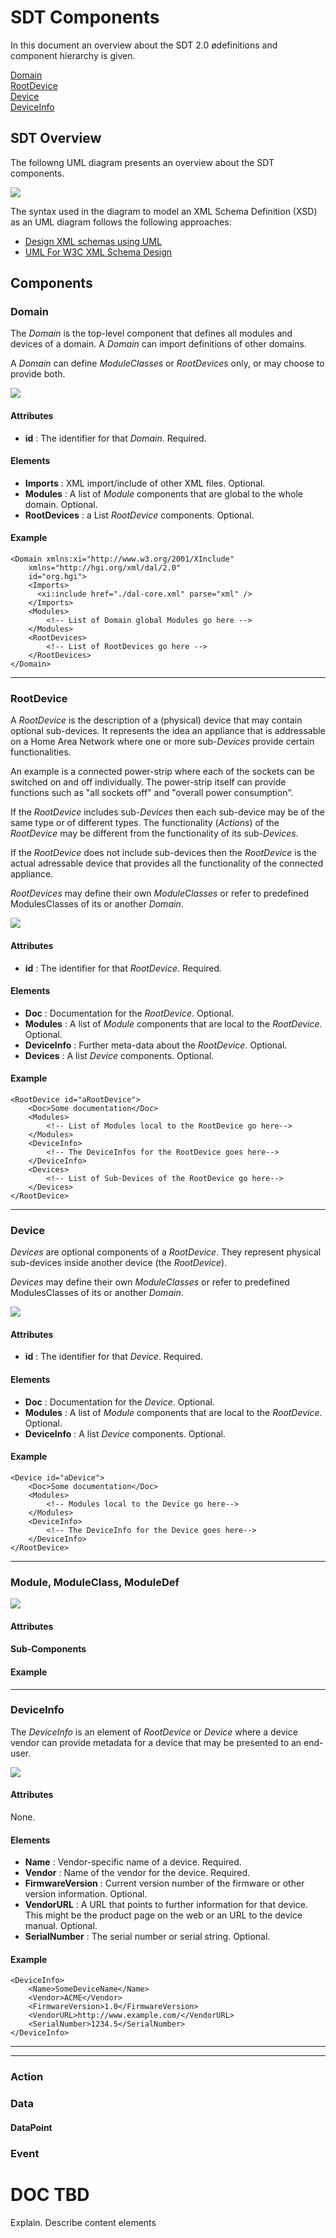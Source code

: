 # SDT Components

In this document an overview about the SDT 2.0 ødefinitions and component hierarchy is given.

[Domain](#Domain)  
[RootDevice](#RootDevice)  
[Device](#Device)  
[DeviceInfo](#DeviceInfo)

## SDT Overview
The followng UML diagram presents an overview about the SDT components.

![](images/SDT2.0_UML.png)

The syntax used in the diagram to model an XML Schema Definition (XSD) as an UML diagram follows the following approaches:

- [Design XML schemas using UML](http://www.ibm.com/developerworks/library/x-umlschem/)
- [UML For W3C XML Schema Design](http://www.xml.com/pub/a/2002/08/07/wxs_uml.html)


## Components

<a name="Domain"></a>
### Domain
The *Domain* is the top-level component that defines all modules and devices of a domain. A *Domain* can import definitions of other domains.

A *Domain* can define *ModuleClasses* or *RootDevices* only, or may choose to provide both.

![](images/Domain.png)

#### Attributes
- **id** : The identifier for that *Domain*. Required.

#### Elements
- **Imports** : XML import/include of other XML files. Optional.
- **Modules** : A list of *Module* components that are global to the whole domain. Optional.
- **RootDevices** : a List *RootDevice* components. Optional.

#### Example

	<Domain xmlns:xi="http://www.w3.org/2001/XInclude"
    	xmlns="http://hgi.org/xml/dal/2.0" 
    	id="org.hgi">
    	<Imports>
      	  <xi:include href="./dal-core.xml" parse="xml" />
    	</Imports>
    	<Modules>
    		<!-- List of Domain global Modules go here -->
    	</Modules>
    	<RootDevices>
    		<!-- List of RootDevices go here -->
		</RootDevices>
	</Domain>


---

<a name="RootDevice"/></a>
### RootDevice
A *RootDevice* is the description of a (physical) device that may contain optional sub-devices. It represents the idea an appliance that is addressable on a Home Area Network where one or more sub-*Devices* provide certain functionalities. 

An example is a connected power-strip where each of the sockets can be switched on and off individually. The power-strip itself can provide functions such as "all sockets off" and "overall power consumption".

If the *RootDevice* includes sub-*Devices* then each sub-device may be of the same type or of different types. The functionality (*Actions*) of the *RootDevice* may be different from the functionality of its sub-*Devices*.

If the *RootDevice* does not include sub-devices then the *RootDevice* is the actual adressable device that provides all the functionality of the connected appliance.

*RootDevices* may define their own *ModuleClasses* or refer to predefined ModulesClasses of its or another *Domain*.

![](images/RootDevice.png)

#### Attributes
- **id** : The identifier for that *RootDevice*. Required.

#### Elements

- **Doc** : Documentation for the *RootDevice*. Optional.
- **Modules** : A list of *Module* components that are local to the *RootDevice*. Optional.
- **DeviceInfo** : Further meta-data about the *RootDevice*. Optional.
- **Devices** : A list *Device* components. Optional.

#### Example

	<RootDevice id="aRootDevice">
		<Doc>Some documentation</Doc>
		<Modules>
			<!-- List of Modules local to the RootDevice go here-->
		</Modules>
		<DeviceInfo>
			<!-- The DeviceInfos for the RootDevice goes here-->
		</DeviceInfo>
		<Devices>
			<!-- List of Sub-Devices of the RootDevice go here-->
		</Devices>
	</RootDevice>

---

### Device
*Devices* are optional components of a *RootDevice*. They represent physical sub-devices inside another device (the *RootDevice*).

*Devices* may define their own *ModuleClasses* or refer to predefined ModulesClasses of its or another *Domain*.

![](images/Device.png)

#### Attributes
- **id** : The identifier for that *Device*. Required.

#### Elements
- **Doc** : Documentation for the *Device*. Optional.
- **Modules** : A list of *Module* components that are local to the *RootDevice*. Optional.
- **DeviceInfo** : A list *Device* components. Optional.

#### Example

	<Device id="aDevice">
		<Doc>Some documentation</Doc>
		<Modules>
			<!-- Modules local to the Device go here-->
		</Modules>
		<DeviceInfo>
			<!-- The DeviceInfo for the Device goes here-->
		</DeviceInfo>
	</RootDevice>

---

### Module, ModuleClass, ModuleDef


![](images/Domain.png)

#### Attributes
#### Sub-Components
#### Example

---

<a name="DeviceInfo"/></a>
### DeviceInfo
The *DeviceInfo* is an element of *RootDevice* or *Device* where a device vendor can provide metadata for a device that may be presented to an end-user.

![](images/DeviceInfo.png)

#### Attributes
None.

#### Elements
- **Name** : Vendor-specific name of a device. Required.
- **Vendor** : Name of the vendor for the device. Required.
- **FirmwareVersion** : Current version number of the firmware or other version information. Optional.
- **VendorURL** : A URL that points to further information for that device. This might be the product page on the web or an URL to the device manual. Optional.
- **SerialNumber** : The serial number or serial string. Optional.

#### Example
	
	<DeviceInfo>
		<Name>SomeDeviceName</Name>
		<Vendor>ACME</Vendor>
		<FirmwareVersion>1.0</FirmwareVersion>
		<VendorURL>http://www.example.com/</VendorURL>
		<SerialNumber>1234.5</SerialNumber>
	</DeviceInfo>

---

---

### Action

### Data
#### DataPoint

### Event









# DOC TBD
Explain. Describe content elements




